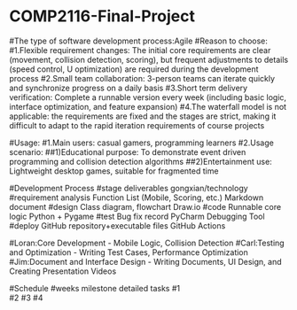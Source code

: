 # COMP2116-Final-Project
#The type of software development process:Agile
#Reason to choose:
#1.Flexible requirement changes: The initial core requirements are clear (movement, collision detection, scoring), but frequent adjustments to details (speed control, U optimization) are required during the development process
#2.Small team collaboration: 3-person teams can iterate quickly and synchronize progress on a daily basis
#3.Short term delivery verification: Complete a runnable version every week (including basic logic, interface optimization, and feature expansion)
#4.The waterfall model is not applicable: the requirements are fixed and the stages are strict, making it difficult to adapt to the rapid iteration requirements of course projects

#Usage:
#1.Main users: casual gamers, programming learners
#2.Usage scenario:
##1)Educational purpose: To demonstrate event driven programming and collision detection algorithms
##2)Entertainment use: Lightweight desktop games, suitable for fragmented time

#Development Process
#stage                              deliverables                              gongxian/technology
#requirement analysis               Function List (Mobile, Scoring, etc.)     Markdown document
#design                             Class diagram, flowchart                  Draw.io
#code                               Runnable core logic                       Python + Pygame
#test                               Bug fix record                            PyCharm Debugging Tool
#deploy                             GitHub repository+executable files        GitHub Actions

#Loran:Core Development - Mobile Logic, Collision Detection
#Carl:Testing and Optimization - Writing Test Cases, Performance Optimization
#Jim:Document and Interface Design - Writing Documents, UI Design, and Creating Presentation Videos

#Schedule
#weeks                              milestone                              detailed tasks
#1                                  
#2
#3
#4
